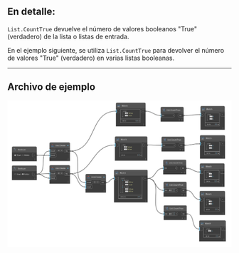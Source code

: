 ## En detalle:
`List.CountTrue` devuelve el número de valores booleanos "True" (verdadero) de la lista o listas de entrada.

En el ejemplo siguiente, se utiliza `List.CountTrue` para devolver el número de valores "True" (verdadero) en varias listas booleanas.

___
## Archivo de ejemplo

![List.CountTrue](./DSCore.List.CountTrue_img.jpg)
